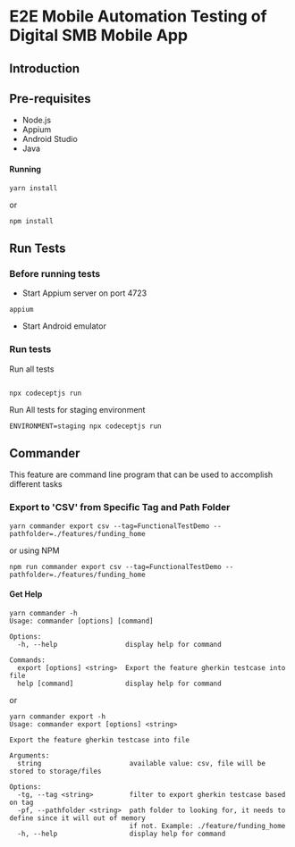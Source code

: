 # E2E Mobile Automation Testing of Digital SMB Mobile App

## Introduction

## Pre-requisites

- Node.js
- Appium
- Android Studio
- Java

#### Running

```
yarn install
```
or 
```
npm install
```

## Run Tests

### Before running tests

- Start Appium server on port 4723

```
appium
```

- Start Android emulator

### Run tests

Run all tests

```

npx codeceptjs run

```

Run All tests for staging environment

```
ENVIRONMENT=staging npx codeceptjs run
```


## Commander

This feature are command line program that can be used to accomplish different tasks

### Export to 'CSV' from Specific Tag and Path Folder

```
yarn commander export csv --tag=FunctionalTestDemo --pathfolder=./features/funding_home
```
or using NPM
```
npm run commander export csv --tag=FunctionalTestDemo --pathfolder=./features/funding_home
```

#### Get Help
```
yarn commander -h              
Usage: commander [options] [command]

Options:
  -h, --help                 display help for command

Commands:
  export [options] <string>  Export the feature gherkin testcase into file
  help [command]             display help for command
```
or 
```
yarn commander export -h
Usage: commander export [options] <string>

Export the feature gherkin testcase into file

Arguments:
  string                      available value: csv, file will be stored to storage/files

Options:
  -tg, --tag <string>         filter to export gherkin testcase based on tag
  -pf, --pathfolder <string>  path folder to looking for, it needs to define since it will out of memory
                              if not. Example: ./feature/funding_home
  -h, --help                  display help for command
```

